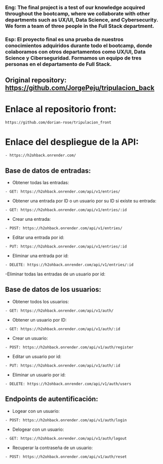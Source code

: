 ### Eng: The final project is a test of our knowledge acquired throughout the bootcamp, where we collaborate with other departments such as UX/UI, Data Science, and Cybersecurity. We form a team of three people in the Full Stack department.

### Esp: El proyecto final es una prueba de nuestros conocimientos adquiridos durante todo el bootcamp, donde colaboramos con otros departamentos como UX/UI, Data Science y Ciberseguridad. Formamos un equipo de tres personas en el departamento de Full Stack.

## Original repository: https://github.com/JorgePeju/tripulacion_back

# Enlace al repositorio front:
````
https://github.com/dorian-rose/tripulacion_front
````

# Enlace del despliegue de la API:

````
- https://h2ohback.onrender.com/
```` 
## Base de datos de entradas:

- Obtener todas las entradas:
````
- GET: https://h2ohback.onrender.com/api/v1/entries/
````  

- Obtener una entrada por ID o un usuario por su ID si existe su entrada:
````
- GET: https://h2ohback.onrender.com/api/v1/entries/:id
```` 
- Crear una entrada:
````
- POST: https://h2ohback.onrender.com/api/v1/entries/
````  

- Editar una entrada por id:
````
- PUT: https://h2ohback.onrender.com/api/v1/entries/:id
````
- Eliminar una entrada por id:
````
- DELETE: https://h2ohback.onrender.com/api/v1/entries/:id
````  
-Eliminar todas las entradas de un usuario por id:
 
## Base de datos de los usuarios:
- Obtener todos los usuarios:
````
- GET: https://h2ohback.onrender.com/api/v1/auth/
````
- Obtener un usuario por ID:
````
- GET: https://h2ohback.onrender.com/api/v1/auth/:id
````
- Crear un usuario:
````
- POST: https://h2ohback.onrender.com/api/v1/auth/register
````
- Editar un usuario por id:
````
- PUT: https://h2ohback.onrender.com/api/v1/auth/:id
````
- Eliminar un usuario por id:
````
- DELETE: https://h2ohback.onrender.com/api/v1/auth/users
````

## Endpoints de autentificación:

- Logear con un usuario:
````
- POST: https://h2ohback.onrender.com/api/v1/auth/login
````
- Delogear con un usuario:
````
- GET: https://h2ohback.onrender.com/api/v1/auth/logout
````
- Recuperar la contraseña de un usuario:
````
- POST: https://h2ohback.onrender.com/api/v1/auth/reset
````
